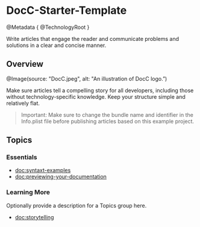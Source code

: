 # DocC-Starter-Template

@Metadata {
  @TechnologyRoot
}

Write articles that engage the reader and communicate problems and solutions in
a clear and concise manner.

## Overview

@Image(source: "DocC.jpeg", alt: "An illustration of DocC logo.”)

Make sure articles tell a compelling story for all developers, including those without technology-specific knowledge. Keep your structure simple and relatively flat.

> Important: Make sure to change the bundle name and identifier in the
  Info.plist file before publishing articles based on this example project.

## Topics

### Essentials

- <doc:syntaxt-examples>
- <doc:previewing-your-documentation>

### Learning More

Optionally provide a description for a Topics group here.

- <doc:storytelling>
